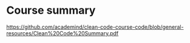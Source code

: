 # Course summary

https://github.com/academind/clean-code-course-code/blob/general-resources/Clean%20Code%20Summary.pdf
